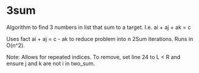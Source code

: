 # 3sum
Algorithm to find 3 numbers in list that sum to a target. I.e. ai + aj + ak = c

Uses fact ai + aj = c - ak to reduce problem into n 2Sum iterations. Runs in O(n^2).

Note: Allows for repeated indices. To remove, set line 24 to L < R and ensure j and k are not i in two_sum.
